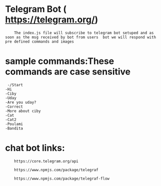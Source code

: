 
# Telegram Bot ( https://telegram.org/)
		The index.js file will subscribe to telegram bot setuped and as soon as the msg received by bot from users  bot we will respond with pre defined commands and images

# sample commands:These commands are case sensitive
	 -/Start
    -Hi
    -Ciby
	-Uday	
	-Are you uday?
	-Correct
	-More about ciby
	-Cat
	-Cat2
	-Poulami
	-Bandita

# chat bot links:
		https://core.telegram.org/api

		https://www.npmjs.com/package/telegraf

		https://www.npmjs.com/package/telegraf-flow